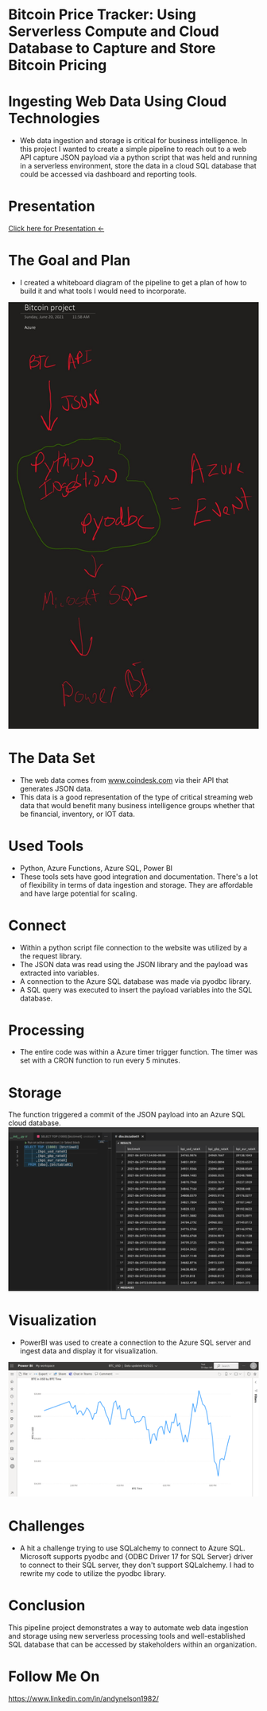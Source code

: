 # Bitcoin Price Tracker: Using Serverless Compute and Cloud Database to Capture and Store Bitcoin Pricing

# Ingesting Web Data Using Cloud Technologies
- Web data ingestion and storage is critical for business intelligence.  In this project I wanted to create a simple pipeline to reach out to a web API capture JSON payload via a python script that was held and running in a serverless environment, store the data in a cloud SQL database that could be accessed via dashboard and reporting tools.

# Presentation
[Click here for Presentation <-](https://www.youtube.com/watch?v=-HtDCCf-Grw)

# The Goal and Plan
- I created a whiteboard diagram of the pipeline to get a plan of how to build it and what tools I would need to incorporate.

![alt text](https://github.com/ANelson82/btc_azure_function/blob/master/btc_whiteboard%20crop.jpg "Whiteboard")

# The Data Set
- The web data comes from www.coindesk.com via their API that generates JSON data.
- This data is a good representation of the type of critical streaming web data that would benefit many business intelligence groups whether that be financial, inventory, or IOT data. 

# Used Tools
- Python, Azure Functions, Azure SQL, Power BI
- These tools sets have good integration and documentation.  There's a lot of flexibility in terms of data ingestion and storage.  They are affordable and have large potential for scaling.

# Connect
- Within a python script file connection to the website was utilized by a the request library.
- The JSON data was read using the JSON library and the payload was extracted into variables.
- A connection to the Azure SQL database was made via pyodbc library. 
- A SQL query was executed to insert the payload variables into the SQL database.

# Processing
- The entire code was within a Azure timer trigger function.  The timer was set with a CRON function to run every 5 minutes.

# Storage
The function triggered a commit of the JSON payload into an Azure SQL cloud database.
![alt text](https://github.com/ANelson82/btc_azure_function/blob/master/btc_sql_50.png "SQL Storage")

# Visualization
- PowerBI was used to create a connection to the Azure SQL server and ingest data and display it for visualization.

![alt text](https://github.com/ANelson82/btc_azure_function/blob/master/powerBI_BTC.png "Power BI Visualization")

# Challenges
- A hit a challenge trying to use SQLalchemy to connect to Azure SQL.  Microsoft supports pyodbc and {ODBC Driver 17 for SQL Server} driver to connect to their SQL server, they don't support SQLalchemy.   I had to rewrite my code to utilize the pyodbc library.

# Conclusion
This pipeline project demonstrates a way to automate web data ingestion and storage using new serverless processing tools and well-established SQL database that can be accessed by stakeholders within an organization.

# Follow Me On
https://www.linkedin.com/in/andynelson1982/
